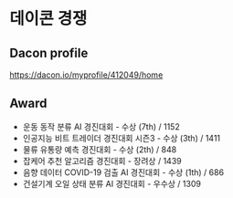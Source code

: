 # 데이콘 경쟁

## Dacon profile

https://dacon.io/myprofile/412049/home

## Award
+ 운동 동작 분류 AI 경진대회 - 수상 (7th) / 1152
+ 인공지능 비트 트레이더 경진대회 시즌3 - 수상 (3th) / 1411
+ 물류 유통량 예측 경진대회 - 수상 (2th) / 848
+ 잡케어 추천 알고리즘 경진대회 - 장려상 / 1439
+ 음향 데이터 COVID-19 검출 AI 경진대회 - 수상 (1th) / 686
+ 건설기계 오일 상태 분류 AI 경진대회 - 우수상 / 1309
